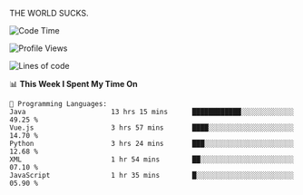 THE WORLD SUCKS.

<!--START_SECTION:waka-->
![Code Time](http://img.shields.io/badge/Code%20Time-683%20hrs%2053%20mins-blue)

![Profile Views](http://img.shields.io/badge/Profile%20Views-0-blue)

![Lines of code](https://img.shields.io/badge/From%20Hello%20World%20I%27ve%20Written-2.2%20million%20lines%20of%20code-blue)

📊 **This Week I Spent My Time On** 

```text
💬 Programming Languages: 
Java                     13 hrs 15 mins      ████████████░░░░░░░░░░░░░   49.25 % 
Vue.js                   3 hrs 57 mins       ████░░░░░░░░░░░░░░░░░░░░░   14.70 % 
Python                   3 hrs 24 mins       ███░░░░░░░░░░░░░░░░░░░░░░   12.68 % 
XML                      1 hr 54 mins        ██░░░░░░░░░░░░░░░░░░░░░░░   07.10 % 
JavaScript               1 hr 35 mins        █░░░░░░░░░░░░░░░░░░░░░░░░   05.90 % 
```


<!--END_SECTION:waka-->

